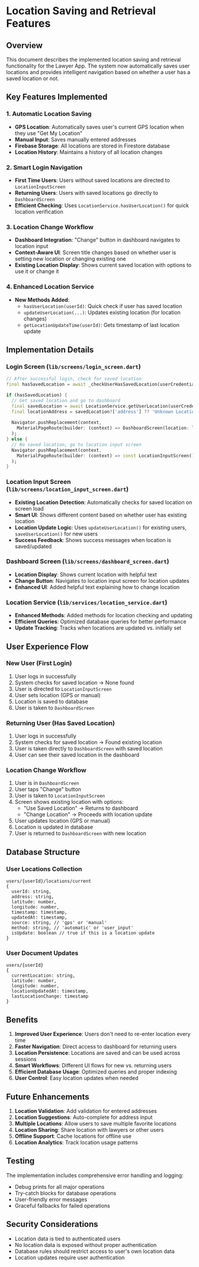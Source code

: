 # Location Saving and Retrieval Features

## Overview
This document describes the implemented location saving and retrieval functionality for the Lawyer App. The system now automatically saves user locations and provides intelligent navigation based on whether a user has a saved location or not.

## Key Features Implemented

### 1. Automatic Location Saving
- **GPS Location**: Automatically saves user's current GPS location when they use "Get My Location"
- **Manual Input**: Saves manually entered addresses
- **Firebase Storage**: All locations are stored in Firestore database
- **Location History**: Maintains a history of all location changes

### 2. Smart Login Navigation
- **First Time Users**: Users without saved locations are directed to `LocationInputScreen`
- **Returning Users**: Users with saved locations go directly to `DashboardScreen`
- **Efficient Checking**: Uses `LocationService.hasUserLocation()` for quick location verification

### 3. Location Change Workflow
- **Dashboard Integration**: "Change" button in dashboard navigates to location input
- **Context-Aware UI**: Screen title changes based on whether user is setting new location or changing existing one
- **Existing Location Display**: Shows current saved location with options to use it or change it

### 4. Enhanced Location Service
- **New Methods Added**:
  - `hasUserLocation(userId)`: Quick check if user has saved location
  - `updateUserLocation(...)`: Updates existing location (for location changes)
  - `getLocationUpdateTime(userId)`: Gets timestamp of last location update

## Implementation Details

### Login Screen (`lib/screens/login_screen.dart`)
```dart
// After successful login, check for saved location
final hasSavedLocation = await _checkUserHasSavedLocation(userCredential.user!.uid);

if (hasSavedLocation) {
  // Get saved location and go to dashboard
  final savedLocation = await LocationService.getUserLocation(userCredential.user!.uid);
  final locationAddress = savedLocation?['address'] ?? 'Unknown Location';
  
  Navigator.pushReplacement(context, 
    MaterialPageRoute(builder: (context) => DashboardScreen(location: locationAddress))
  );
} else {
  // No saved location, go to location input screen
  Navigator.pushReplacement(context, 
    MaterialPageRoute(builder: (context) => const LocationInputScreen())
  );
}
```

### Location Input Screen (`lib/screens/location_input_screen.dart`)
- **Existing Location Detection**: Automatically checks for saved location on screen load
- **Smart UI**: Shows different content based on whether user has existing location
- **Location Update Logic**: Uses `updateUserLocation()` for existing users, `saveUserLocation()` for new users
- **Success Feedback**: Shows success messages when location is saved/updated

### Dashboard Screen (`lib/screens/dashboard_screen.dart`)
- **Location Display**: Shows current location with helpful text
- **Change Button**: Navigates to location input screen for location updates
- **Enhanced UI**: Added helpful text explaining how to change location

### Location Service (`lib/services/location_service.dart`)
- **Enhanced Methods**: Added methods for location checking and updating
- **Efficient Queries**: Optimized database queries for better performance
- **Update Tracking**: Tracks when locations are updated vs. initially set

## User Experience Flow

### New User (First Login)
1. User logs in successfully
2. System checks for saved location → None found
3. User is directed to `LocationInputScreen`
4. User sets location (GPS or manual)
5. Location is saved to database
6. User is taken to `DashboardScreen`

### Returning User (Has Saved Location)
1. User logs in successfully
2. System checks for saved location → Found existing location
3. User is taken directly to `DashboardScreen` with saved location
4. User can see their saved location in the dashboard

### Location Change Workflow
1. User is in `DashboardScreen`
2. User taps "Change" button
3. User is taken to `LocationInputScreen`
4. Screen shows existing location with options:
   - "Use Saved Location" → Returns to dashboard
   - "Change Location" → Proceeds with location update
5. User updates location (GPS or manual)
6. Location is updated in database
7. User is returned to `DashboardScreen` with new location

## Database Structure

### User Locations Collection
```
users/{userId}/locations/current
{
  userId: string,
  address: string,
  latitude: number,
  longitude: number,
  timestamp: timestamp,
  updatedAt: timestamp,
  source: string, // 'gps' or 'manual'
  method: string, // 'automatic' or 'user_input'
  isUpdate: boolean // true if this is a location update
}
```

### User Document Updates
```
users/{userId}
{
  currentLocation: string,
  latitude: number,
  longitude: number,
  locationUpdatedAt: timestamp,
  lastLocationChange: timestamp
}
```

## Benefits

1. **Improved User Experience**: Users don't need to re-enter location every time
2. **Faster Navigation**: Direct access to dashboard for returning users
3. **Location Persistence**: Locations are saved and can be used across sessions
4. **Smart Workflows**: Different UI flows for new vs. returning users
5. **Efficient Database Usage**: Optimized queries and proper indexing
6. **User Control**: Easy location updates when needed

## Future Enhancements

1. **Location Validation**: Add validation for entered addresses
2. **Location Suggestions**: Auto-complete for address input
3. **Multiple Locations**: Allow users to save multiple favorite locations
4. **Location Sharing**: Share location with lawyers or other users
5. **Offline Support**: Cache locations for offline use
6. **Location Analytics**: Track location usage patterns

## Testing

The implementation includes comprehensive error handling and logging:
- Debug prints for all major operations
- Try-catch blocks for database operations
- User-friendly error messages
- Graceful fallbacks for failed operations

## Security Considerations

- Location data is tied to authenticated users
- No location data is exposed without proper authentication
- Database rules should restrict access to user's own location data
- Location updates require user authentication




